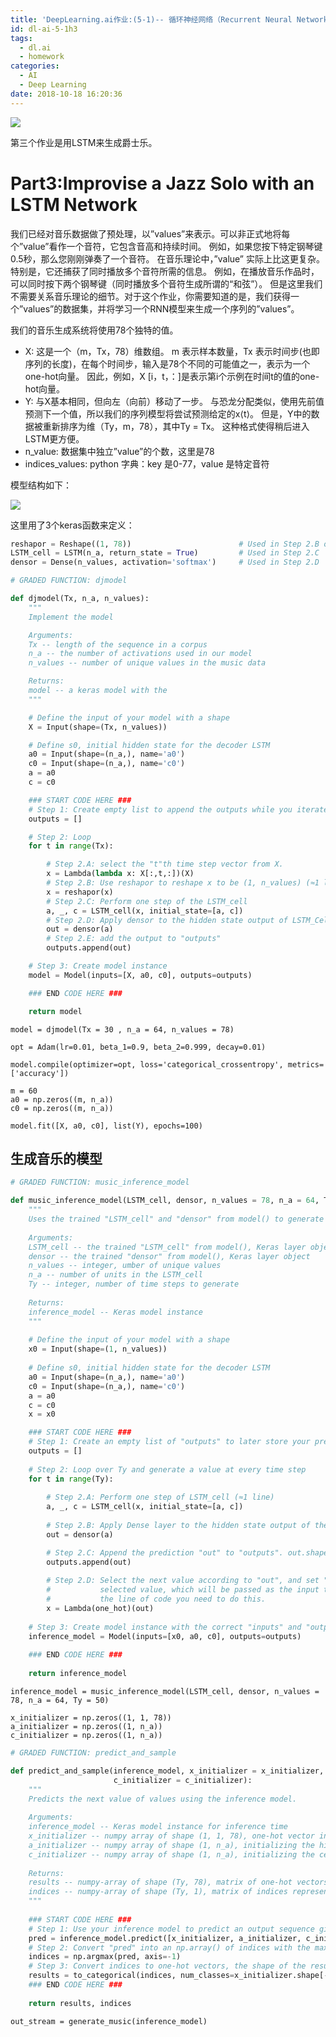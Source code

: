 ```yaml
---
title: 'DeepLearning.ai作业:(5-1)-- 循环神经网络（Recurrent Neural Networks）（3）'
id: dl-ai-5-1h3
tags:
  - dl.ai
  - homework
categories:
  - AI
  - Deep Learning
date: 2018-10-18 16:20:36
---
```



![](http://ww1.sinaimg.cn/large/d40b6c29gy1fvrl8dyhm4j218w0nstdc.jpg)

第三个作业是用LSTM来生成爵士乐。

<!--more-->

# Part3:Improvise a Jazz Solo with an LSTM Network



我们已经对音乐数据做了预处理，以”values”来表示。可以非正式地将每个”value”看作一个音符，它包含音高和持续时间。 例如，如果您按下特定钢琴键0.5秒，那么您刚刚弹奏了一个音符。 在音乐理论中，”value” 实际上比这更复杂。 特别是，它还捕获了同时播放多个音符所需的信息。 例如，在播放音乐作品时，可以同时按下两个钢琴键（同时播放多个音符生成所谓的“和弦”）。 但是这里我们不需要关系音乐理论的细节。对于这个作业，你需要知道的是，我们获得一个”values”的数据集，并将学习一个RNN模型来生成一个序列的”values”。

我们的音乐生成系统将使用78个独特的值。



- X: 这是一个（m，Tx，78）维数组。 m 表示样本数量，Tx 表示时间步(也即序列的长度)，在每个时间步，输入是78个不同的可能值之一，表示为一个one-hot向量。 因此，例如，X [i，t，：]是表示第i个示例在时间t的值的one-hot向量。
- Y: 与X基本相同，但向左（向前）移动了一步。 与恐龙分配类似，使用先前值预测下一个值，所以我们的序列模型将尝试预测给定的x⟨t⟩。 但是，Y中的数据被重新排序为维（Ty，m，78），其中Ty = Tx。 这种格式使得稍后进入LSTM更方便。
- n_value: 数据集中独立”value”的个数，这里是78
- indices_values: python 字典：key 是0-77，value 是特定音符



模型结构如下：

![](http://ww1.sinaimg.cn/large/d40b6c29ly1fwcgolo43mj21sm0ryq6x.jpg)

这里用了3个keras函数来定义：

```python
reshapor = Reshape((1, 78))                        # Used in Step 2.B of djmodel(), below
LSTM_cell = LSTM(n_a, return_state = True)         # Used in Step 2.C
densor = Dense(n_values, activation='softmax')     # Used in Step 2.D
```



```python
# GRADED FUNCTION: djmodel

def djmodel(Tx, n_a, n_values):
    """
    Implement the model

    Arguments:
    Tx -- length of the sequence in a corpus
    n_a -- the number of activations used in our model
    n_values -- number of unique values in the music data 

    Returns:
    model -- a keras model with the 
    """

    # Define the input of your model with a shape 
    X = Input(shape=(Tx, n_values))

    # Define s0, initial hidden state for the decoder LSTM
    a0 = Input(shape=(n_a,), name='a0')
    c0 = Input(shape=(n_a,), name='c0')
    a = a0
    c = c0

    ### START CODE HERE ### 
    # Step 1: Create empty list to append the outputs while you iterate (≈1 line)
    outputs = []

    # Step 2: Loop
    for t in range(Tx):

        # Step 2.A: select the "t"th time step vector from X. 
        x = Lambda(lambda x: X[:,t,:])(X)
        # Step 2.B: Use reshapor to reshape x to be (1, n_values) (≈1 line)
        x = reshapor(x)
        # Step 2.C: Perform one step of the LSTM_cell
        a, _, c = LSTM_cell(x, initial_state=[a, c])
        # Step 2.D: Apply densor to the hidden state output of LSTM_Cell
        out = densor(a)
        # Step 2.E: add the output to "outputs"
        outputs.append(out)

    # Step 3: Create model instance
    model = Model(inputs=[X, a0, c0], outputs=outputs)

    ### END CODE HERE ###

    return model

```

```
model = djmodel(Tx = 30 , n_a = 64, n_values = 78)
```

```
opt = Adam(lr=0.01, beta_1=0.9, beta_2=0.999, decay=0.01)

model.compile(optimizer=opt, loss='categorical_crossentropy', metrics=['accuracy'])
```

```
m = 60
a0 = np.zeros((m, n_a))
c0 = np.zeros((m, n_a))
```

```
model.fit([X, a0, c0], list(Y), epochs=100)
```



## 生成音乐的模型

```python
# GRADED FUNCTION: music_inference_model

def music_inference_model(LSTM_cell, densor, n_values = 78, n_a = 64, Ty = 100):
    """
    Uses the trained "LSTM_cell" and "densor" from model() to generate a sequence of values.
    
    Arguments:
    LSTM_cell -- the trained "LSTM_cell" from model(), Keras layer object
    densor -- the trained "densor" from model(), Keras layer object
    n_values -- integer, umber of unique values
    n_a -- number of units in the LSTM_cell
    Ty -- integer, number of time steps to generate
    
    Returns:
    inference_model -- Keras model instance
    """
    
    # Define the input of your model with a shape 
    x0 = Input(shape=(1, n_values))
    
    # Define s0, initial hidden state for the decoder LSTM
    a0 = Input(shape=(n_a,), name='a0')
    c0 = Input(shape=(n_a,), name='c0')
    a = a0
    c = c0
    x = x0

    ### START CODE HERE ###
    # Step 1: Create an empty list of "outputs" to later store your predicted values (≈1 line)
    outputs = []
    
    # Step 2: Loop over Ty and generate a value at every time step
    for t in range(Ty):
        
        # Step 2.A: Perform one step of LSTM_cell (≈1 line)
        a, _, c = LSTM_cell(x, initial_state=[a, c])
        
        # Step 2.B: Apply Dense layer to the hidden state output of the LSTM_cell (≈1 line)
        out = densor(a)

        # Step 2.C: Append the prediction "out" to "outputs". out.shape = (None, 78) (≈1 line)
        outputs.append(out)
        
        # Step 2.D: Select the next value according to "out", and set "x" to be the one-hot representation of the
        #           selected value, which will be passed as the input to LSTM_cell on the next step. We have provided 
        #           the line of code you need to do this. 
        x = Lambda(one_hot)(out)
        
    # Step 3: Create model instance with the correct "inputs" and "outputs" (≈1 line)
    inference_model = Model(inputs=[x0, a0, c0], outputs=outputs)
    
    ### END CODE HERE ###
    
    return inference_model
```

```
inference_model = music_inference_model(LSTM_cell, densor, n_values = 78, n_a = 64, Ty = 50)
```

```
x_initializer = np.zeros((1, 1, 78))
a_initializer = np.zeros((1, n_a))
c_initializer = np.zeros((1, n_a))
```

```python
# GRADED FUNCTION: predict_and_sample

def predict_and_sample(inference_model, x_initializer = x_initializer, a_initializer = a_initializer, 
                       c_initializer = c_initializer):
    """
    Predicts the next value of values using the inference model.
    
    Arguments:
    inference_model -- Keras model instance for inference time
    x_initializer -- numpy array of shape (1, 1, 78), one-hot vector initializing the values generation
    a_initializer -- numpy array of shape (1, n_a), initializing the hidden state of the LSTM_cell
    c_initializer -- numpy array of shape (1, n_a), initializing the cell state of the LSTM_cel
    
    Returns:
    results -- numpy-array of shape (Ty, 78), matrix of one-hot vectors representing the values generated
    indices -- numpy-array of shape (Ty, 1), matrix of indices representing the values generated
    """
    
    ### START CODE HERE ###
    # Step 1: Use your inference model to predict an output sequence given x_initializer, a_initializer and c_initializer.
    pred = inference_model.predict([x_initializer, a_initializer, c_initializer])
    # Step 2: Convert "pred" into an np.array() of indices with the maximum probabilities
    indices = np.argmax(pred, axis=-1)
    # Step 3: Convert indices to one-hot vectors, the shape of the results should be (1, )
    results = to_categorical(indices, num_classes=x_initializer.shape[-1])
    ### END CODE HERE ###
    
    return results, indices
```

```
out_stream = generate_music(inference_model)
```

